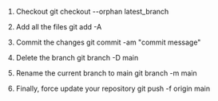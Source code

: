 1. Checkout
    git checkout --orphan latest_branch

2. Add all the files
    git add -A

3. Commit the changes
    git commit -am "commit message"

4. Delete the branch
    git branch -D main

5. Rename the current branch to main
    git branch -m main

6. Finally, force update your repository
    git push -f origin main
